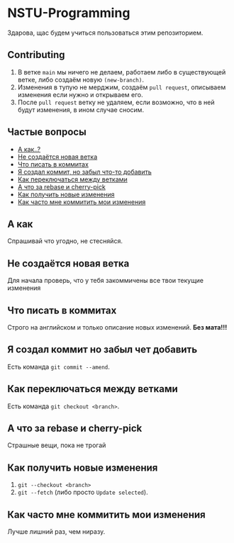 
# NSTU-Programming

Здарова, щас будем учиться пользоваться этим репозиторием.

## Contributing

1) В ветке `main` мы ничего не делаем, работаем либо в существующей ветке, либо создаём новую `(new-branch)`.
2) Изменения в тупую не мерджим, создаём `pull request`, описываем изменения если нужно и открываем его.
3) После `pull request` ветку не удаляем, если возможно, что в ней будут изменения, в ином случае сносим.

## Частые вопросы

- [А как..?](#А-как)
- [Не создаётся новая ветка](#Не-создаётся-новая-ветка)
- [Что писать в коммитах](#Что-писать-в-коммитах)
- [Я создал коммит, но забыл что-то добавить](#Я-создал-коммит,-но-забыл-чет-добавить)
- [Как переключаться между ветками](#Как-переключаться-между-ветками)
- [А что за rebase и cherry-pick](#А-что-за-rebase-и-cherry-pick)
- [Как получить новые изменения](#Как-получить-новые-изменения)
- [Как часто мне коммитить мои изменения](#Как-часто-мне-коммитить-мои-изменения)

## А как
Спрашивай что угодно, не стесняйся.
## Не создаётся новая ветка
Для начала проверь, что у тебя закоммичены все твои текущие изменения
## Что писать в коммитах
Строго на английском и только описание новых изменений. **Без мата!!!**
## Я создал коммит но забыл чет добавить
Есть команда `git commit --amend`.
## Как переключаться между ветками
Есть команда `git checkout <branch>`.
## А что за rebase и cherry-pick
Страшные вещи, пока не трогай
## Как получить новые изменения
1) `git --checkout <branch>`
2) `git --fetch` (либо просто `Update selected`).
## Как часто мне коммитить мои изменения
Лучше лишний раз, чем ниразу.
